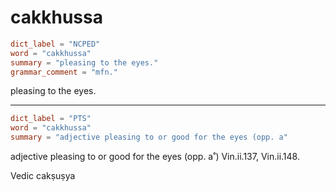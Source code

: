 # cakkhussa

``` toml
dict_label = "NCPED"
word = "cakkhussa"
summary = "pleasing to the eyes."
grammar_comment = "mfn."
```

pleasing to the eyes.

--------------------

``` toml
dict_label = "PTS"
word = "cakkhussa"
summary = "adjective pleasing to or good for the eyes (opp. a"
```

adjective pleasing to or good for the eyes (opp. a˚) Vin.ii.137, Vin.ii.148.

Vedic cakṣuṣya

